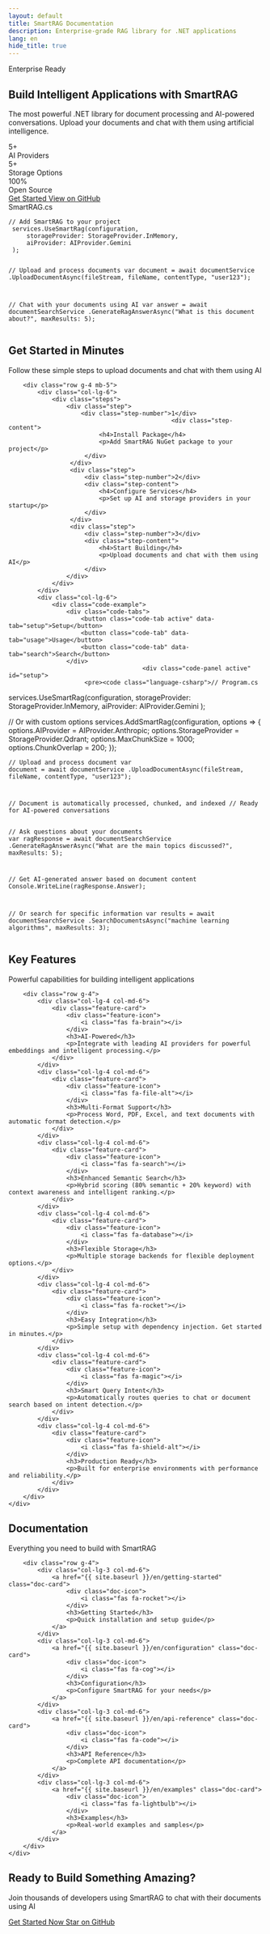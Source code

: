 ```yaml
---
layout: default
title: SmartRAG Documentation
description: Enterprise-grade RAG library for .NET applications
lang: en
hide_title: true
---
```


<!-- Hero Section -->
<section class="hero-section">
    <div class="hero-background"></div>
    <div class="container">
        <div class="row align-items-center min-vh-100">
            <div class="col-lg-6">
                <div class="hero-content">
                    <div class="hero-badge">
                        <i class="fas fa-star"></i>
                        <span>Enterprise Ready</span>
                    </div>
                    <h1 class="hero-title">
                        Build Intelligent Applications with 
                        <span class="text-gradient">SmartRAG</span>
                    </h1>
                                         <p class="hero-description">
                         The most powerful .NET library for document processing and AI-powered conversations. 
                         Upload your documents and chat with them using artificial intelligence.
                     </p>
                    <div class="hero-stats">
                        <div class="stat-item">
                            <div class="stat-number">5+</div>
                            <div class="stat-label">AI Providers</div>
                        </div>
                        <div class="stat-item">
                            <div class="stat-number">5+</div>
                            <div class="stat-label">Storage Options</div>
                        </div>
                        <div class="stat-item">
                            <div class="stat-number">100%</div>
                            <div class="stat-label">Open Source</div>
                        </div>
                    </div>
                    <div class="hero-buttons">
                        <a href="{{ site.baseurl }}/en/getting-started" class="btn btn-primary btn-lg">
                            <i class="fas fa-rocket"></i>
                            Get Started
                        </a>
                        <a href="https://github.com/byerlikaya/SmartRAG" class="btn btn-outline-light btn-lg" target="_blank">
                            <i class="fab fa-github"></i>
                            View on GitHub
                        </a>
                    </div>
                </div>
            </div>
            <div class="col-lg-6">
                <div class="hero-visual">
                    <div class="code-window">
                        <div class="code-header">
                            <div class="code-dots">
                                <span></span>
                                <span></span>
                                <span></span>
                            </div>
                            <div class="code-title">SmartRAG.cs</div>
                        </div>
                                                 <div class="code-content">
                             <pre><code class="language-csharp">// Add SmartRAG to your project
 services.UseSmartRag(configuration,
     storageProvider: StorageProvider.InMemory,
     aiProvider: AIProvider.Gemini
 );

 // Upload and process documents
 var document = await documentService
     .UploadDocumentAsync(fileStream, fileName, contentType, "user123");

 // Chat with your documents using AI
 var answer = await documentSearchService
     .GenerateRagAnswerAsync("What is this document about?", maxResults: 5);</code></pre>
                         </div>
                    </div>
                </div>
            </div>
        </div>
    </div>
</section>

<!-- Quick Start Section -->
<section class="quick-start-section">
    <div class="container">
        <div class="section-header text-center">
            <h2 class="section-title">Get Started in Minutes</h2>
                                 <p class="section-description">
                         Follow these simple steps to upload documents and chat with them using AI
                     </p>
        </div>
        
        <div class="row g-4 mb-5">
            <div class="col-lg-6">
                <div class="steps">
                    <div class="step">
                        <div class="step-number">1</div>
                                                 <div class="step-content">
                             <h4>Install Package</h4>
                             <p>Add SmartRAG NuGet package to your project</p>
                         </div>
                     </div>
                     <div class="step">
                         <div class="step-number">2</div>
                         <div class="step-content">
                             <h4>Configure Services</h4>
                             <p>Set up AI and storage providers in your startup</p>
                         </div>
                     </div>
                     <div class="step">
                         <div class="step-number">3</div>
                         <div class="step-content">
                             <h4>Start Building</h4>
                             <p>Upload documents and chat with them using AI</p>
                         </div>
                    </div>
                </div>
            </div>
            <div class="col-lg-6">
                <div class="code-example">
                    <div class="code-tabs">
                        <button class="code-tab active" data-tab="setup">Setup</button>
                        <button class="code-tab" data-tab="usage">Usage</button>
                        <button class="code-tab" data-tab="search">Search</button>
                    </div>
                                         <div class="code-panel active" id="setup">
                         <pre><code class="language-csharp">// Program.cs
 services.UseSmartRag(configuration,
     storageProvider: StorageProvider.InMemory,
     aiProvider: AIProvider.Gemini
 );

 // Or with custom options
 services.AddSmartRag(configuration, options =>
 {
     options.AIProvider = AIProvider.Anthropic;
     options.StorageProvider = StorageProvider.Qdrant;
     options.MaxChunkSize = 1000;
     options.ChunkOverlap = 200;
 });</code></pre>
                     </div>
                     <div class="code-panel" id="usage">
                         <pre><code class="language-csharp">// Upload and process document
 var document = await documentService
     .UploadDocumentAsync(fileStream, fileName, contentType, "user123");

 // Document is automatically processed, chunked, and indexed
 // Ready for AI-powered conversations</code></pre>
                     </div>
                     <div class="code-panel" id="search">
                         <pre><code class="language-csharp">// Ask questions about your documents
 var ragResponse = await documentSearchService
     .GenerateRagAnswerAsync("What are the main topics discussed?", maxResults: 5);

 // Get AI-generated answer based on document content
 Console.WriteLine(ragResponse.Answer);

 // Or search for specific information
 var results = await documentSearchService
     .SearchDocumentsAsync("machine learning algorithms", maxResults: 3);</code></pre>
                     </div>
                </div>
            </div>
        </div>
    </div>
</section>

<!-- Features Section -->
<section class="features-section">
    <div class="container">
        <div class="section-header text-center">
            <h2 class="section-title">Key Features</h2>
            <p class="section-description">
                Powerful capabilities for building intelligent applications
            </p>
        </div>
        
        <div class="row g-4">
            <div class="col-lg-4 col-md-6">
                <div class="feature-card">
                    <div class="feature-icon">
                        <i class="fas fa-brain"></i>
                    </div>
                    <h3>AI-Powered</h3>
                    <p>Integrate with leading AI providers for powerful embeddings and intelligent processing.</p>
                </div>
            </div>
            <div class="col-lg-4 col-md-6">
                <div class="feature-card">
                    <div class="feature-icon">
                        <i class="fas fa-file-alt"></i>
                    </div>
                    <h3>Multi-Format Support</h3>
                    <p>Process Word, PDF, Excel, and text documents with automatic format detection.</p>
                </div>
            </div>
            <div class="col-lg-4 col-md-6">
                <div class="feature-card">
                    <div class="feature-icon">
                        <i class="fas fa-search"></i>
                    </div>
                    <h3>Enhanced Semantic Search</h3>
                    <p>Hybrid scoring (80% semantic + 20% keyword) with context awareness and intelligent ranking.</p>
                </div>
            </div>
            <div class="col-lg-4 col-md-6">
                <div class="feature-card">
                    <div class="feature-icon">
                        <i class="fas fa-database"></i>
                    </div>
                    <h3>Flexible Storage</h3>
                    <p>Multiple storage backends for flexible deployment options.</p>
                </div>
            </div>
            <div class="col-lg-4 col-md-6">
                <div class="feature-card">
                    <div class="feature-icon">
                        <i class="fas fa-rocket"></i>
                    </div>
                    <h3>Easy Integration</h3>
                    <p>Simple setup with dependency injection. Get started in minutes.</p>
                </div>
            </div>
            <div class="col-lg-4 col-md-6">
                <div class="feature-card">
                    <div class="feature-icon">
                        <i class="fas fa-magic"></i>
                    </div>
                    <h3>Smart Query Intent</h3>
                    <p>Automatically routes queries to chat or document search based on intent detection.</p>
                </div>
            </div>
            <div class="col-lg-4 col-md-6">
                <div class="feature-card">
                    <div class="feature-icon">
                        <i class="fas fa-shield-alt"></i>
                    </div>
                    <h3>Production Ready</h3>
                    <p>Built for enterprise environments with performance and reliability.</p>
                </div>
            </div>
        </div>
    </div>
</section>





<!-- Documentation Section -->
<section class="documentation-section">
    <div class="container">
        <div class="section-header text-center">
            <h2 class="section-title">Documentation</h2>
            <p class="section-description">
                Everything you need to build with SmartRAG
            </p>
        </div>
        
        <div class="row g-4">
            <div class="col-lg-3 col-md-6">
                <a href="{{ site.baseurl }}/en/getting-started" class="doc-card">
                    <div class="doc-icon">
                        <i class="fas fa-rocket"></i>
                    </div>
                    <h3>Getting Started</h3>
                    <p>Quick installation and setup guide</p>
                </a>
            </div>
            <div class="col-lg-3 col-md-6">
                <a href="{{ site.baseurl }}/en/configuration" class="doc-card">
                    <div class="doc-icon">
                        <i class="fas fa-cog"></i>
                    </div>
                    <h3>Configuration</h3>
                    <p>Configure SmartRAG for your needs</p>
                </a>
            </div>
            <div class="col-lg-3 col-md-6">
                <a href="{{ site.baseurl }}/en/api-reference" class="doc-card">
                    <div class="doc-icon">
                        <i class="fas fa-code"></i>
                    </div>
                    <h3>API Reference</h3>
                    <p>Complete API documentation</p>
                </a>
            </div>
            <div class="col-lg-3 col-md-6">
                <a href="{{ site.baseurl }}/en/examples" class="doc-card">
                    <div class="doc-icon">
                        <i class="fas fa-lightbulb"></i>
                    </div>
                    <h3>Examples</h3>
                    <p>Real-world examples and samples</p>
                </a>
            </div>
        </div>
    </div>
</section>

<!-- CTA Section -->
<section class="cta-section">
    <div class="container">
        <div class="cta-content text-center">
            <h2>Ready to Build Something Amazing?</h2>
                         <p>Join thousands of developers using SmartRAG to chat with their documents using AI</p>
            <div class="cta-buttons">
                <a href="{{ site.baseurl }}/en/getting-started" class="btn btn-primary btn-lg">
                    <i class="fas fa-rocket"></i>
                    Get Started Now
                </a>
                <a href="https://github.com/byerlikaya/SmartRAG" class="btn btn-outline-light btn-lg" target="_blank">
                    <i class="fab fa-github"></i>
                    Star on GitHub
                </a>
            </div>
        </div>
    </div>
</section>
